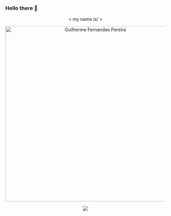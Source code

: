 ### Hello there 👋

<div align="center">
  <p>&lt my name is/ &gt</p>
  <p>
    <a href="https://github.com/GuiFP01"><img src="https://github.com/GuiFP01/GuiFP01/assets/112819742/a683e29e-6822-4cec-b17e-2c6ffe4a2297" alt="Guilherme Fernandes Pereira" width="550"/></a>
  </p>
  <p>
    <img src="https://readme-typing-svg.demolab.com?font=Fira+Code&weight=550&pause=1000&color=800000&center=true&random=false&width=535&size=23&lines=Frontend+web+developer;Passionate+about+nature+and+photography;Full+time+student"/>
  </p>
  
</div>
